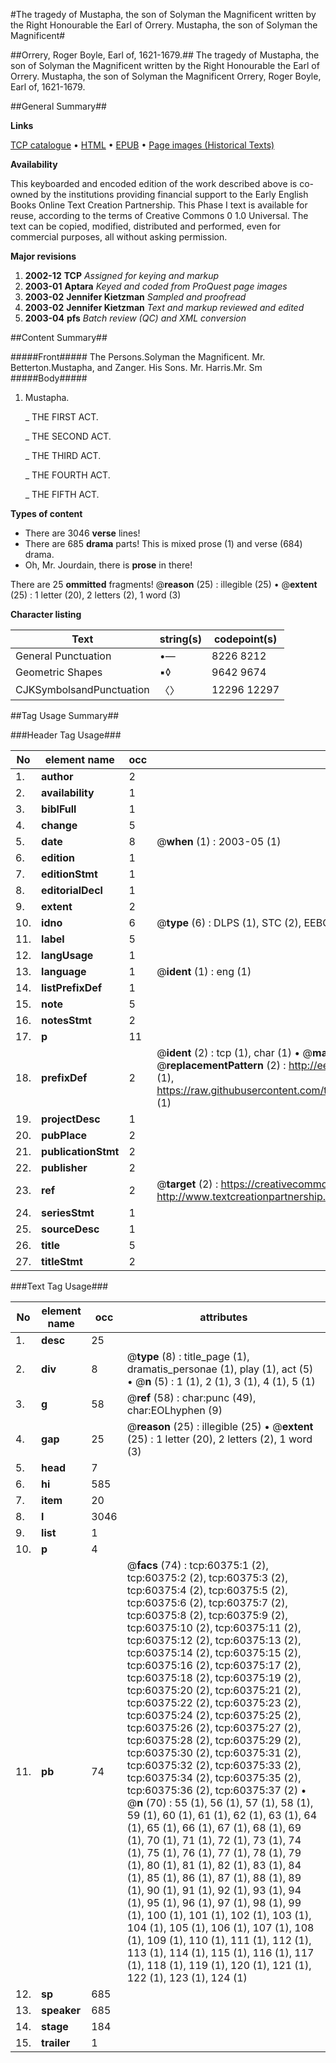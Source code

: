 #The tragedy of Mustapha, the son of Solyman the Magnificent written by the Right Honourable the Earl of Orrery. Mustapha, the son of Solyman the Magnificent#

##Orrery, Roger Boyle, Earl of, 1621-1679.##
The tragedy of Mustapha, the son of Solyman the Magnificent written by the Right Honourable the Earl of Orrery.
Mustapha, the son of Solyman the Magnificent
Orrery, Roger Boyle, Earl of, 1621-1679.

##General Summary##

**Links**

[TCP catalogue](http://www.ota.ox.ac.uk/tcp/)  • 
[HTML](http://tei.it.ox.ac.uk/tcp/Texts-HTML/free/A53/A53477.html)  • 
[EPUB](http://tei.it.ox.ac.uk/tcp/Texts-EPUB/free/A53/A53477.epub) • 
[Page images (Historical Texts)](https://data.historicaltexts.jisc.ac.uk/view?pubId=eebo-12364715e&pageId=eebo-12364715e-60375-1)

**Availability**

This keyboarded and encoded edition of the
	       work described above is co-owned by the institutions
	       providing financial support to the Early English Books
	       Online Text Creation Partnership. This Phase I text is
	       available for reuse, according to the terms of Creative
	       Commons 0 1.0 Universal. The text can be copied,
	       modified, distributed and performed, even for
	       commercial purposes, all without asking permission.

**Major revisions**

1. __2002-12__ __TCP__ *Assigned for keying and markup*
1. __2003-01__ __Aptara__ *Keyed and coded from ProQuest page images*
1. __2003-02__ __Jennifer Kietzman__ *Sampled and proofread*
1. __2003-02__ __Jennifer Kietzman__ *Text and markup reviewed and edited*
1. __2003-04__ __pfs__ *Batch review (QC) and XML conversion*

##Content Summary##

#####Front#####
The Persons.Solyman the Magnificent. Mr. Betterton.Mustapha, and Zanger. His Sons. Mr. Harris.Mr. Sm
#####Body#####

1. Mustapha.

    _ THE FIRST ACT.

    _ THE SECOND ACT.

    _ THE THIRD ACT.

    _ THE FOURTH ACT.

    _ THE FIFTH ACT.

**Types of content**

  * There are 3046 **verse** lines!
  * There are 685 **drama** parts! This is mixed prose (1) and verse (684) drama.
  * Oh, Mr. Jourdain, there is **prose** in there!

There are 25 **ommitted** fragments! 
 @__reason__ (25) : illegible (25)  •  @__extent__ (25) : 1 letter (20), 2 letters (2), 1 word (3)

**Character listing**


|Text|string(s)|codepoint(s)|
|---|---|---|
|General Punctuation|•—|8226 8212|
|Geometric Shapes|▪◊|9642 9674|
|CJKSymbolsandPunctuation|〈〉|12296 12297|

##Tag Usage Summary##

###Header Tag Usage###

|No|element name|occ|attributes|
|---|---|---|---|
|1.|__author__|2||
|2.|__availability__|1||
|3.|__biblFull__|1||
|4.|__change__|5||
|5.|__date__|8| @__when__ (1) : 2003-05 (1)|
|6.|__edition__|1||
|7.|__editionStmt__|1||
|8.|__editorialDecl__|1||
|9.|__extent__|2||
|10.|__idno__|6| @__type__ (6) : DLPS (1), STC (2), EEBO-CITATION (1), OCLC (1), VID (1)|
|11.|__label__|5||
|12.|__langUsage__|1||
|13.|__language__|1| @__ident__ (1) : eng (1)|
|14.|__listPrefixDef__|1||
|15.|__note__|5||
|16.|__notesStmt__|2||
|17.|__p__|11||
|18.|__prefixDef__|2| @__ident__ (2) : tcp (1), char (1)  •  @__matchPattern__ (2) : ([0-9\-]+):([0-9IVX]+) (1), (.+) (1)  •  @__replacementPattern__ (2) : http://eebo.chadwyck.com/downloadtiff?vid=$1&page=$2 (1), https://raw.githubusercontent.com/textcreationpartnership/Texts/master/tcpchars.xml#$1 (1)|
|19.|__projectDesc__|1||
|20.|__pubPlace__|2||
|21.|__publicationStmt__|2||
|22.|__publisher__|2||
|23.|__ref__|2| @__target__ (2) : https://creativecommons.org/publicdomain/zero/1.0/ (1), http://www.textcreationpartnership.org/docs/. (1)|
|24.|__seriesStmt__|1||
|25.|__sourceDesc__|1||
|26.|__title__|5||
|27.|__titleStmt__|2||


###Text Tag Usage###

|No|element name|occ|attributes|
|---|---|---|---|
|1.|__desc__|25||
|2.|__div__|8| @__type__ (8) : title_page (1), dramatis_personae (1), play (1), act (5)  •  @__n__ (5) : 1 (1), 2 (1), 3 (1), 4 (1), 5 (1)|
|3.|__g__|58| @__ref__ (58) : char:punc (49), char:EOLhyphen (9)|
|4.|__gap__|25| @__reason__ (25) : illegible (25)  •  @__extent__ (25) : 1 letter (20), 2 letters (2), 1 word (3)|
|5.|__head__|7||
|6.|__hi__|585||
|7.|__item__|20||
|8.|__l__|3046||
|9.|__list__|1||
|10.|__p__|4||
|11.|__pb__|74| @__facs__ (74) : tcp:60375:1 (2), tcp:60375:2 (2), tcp:60375:3 (2), tcp:60375:4 (2), tcp:60375:5 (2), tcp:60375:6 (2), tcp:60375:7 (2), tcp:60375:8 (2), tcp:60375:9 (2), tcp:60375:10 (2), tcp:60375:11 (2), tcp:60375:12 (2), tcp:60375:13 (2), tcp:60375:14 (2), tcp:60375:15 (2), tcp:60375:16 (2), tcp:60375:17 (2), tcp:60375:18 (2), tcp:60375:19 (2), tcp:60375:20 (2), tcp:60375:21 (2), tcp:60375:22 (2), tcp:60375:23 (2), tcp:60375:24 (2), tcp:60375:25 (2), tcp:60375:26 (2), tcp:60375:27 (2), tcp:60375:28 (2), tcp:60375:29 (2), tcp:60375:30 (2), tcp:60375:31 (2), tcp:60375:32 (2), tcp:60375:33 (2), tcp:60375:34 (2), tcp:60375:35 (2), tcp:60375:36 (2), tcp:60375:37 (2)  •  @__n__ (70) : 55 (1), 56 (1), 57 (1), 58 (1), 59 (1), 60 (1), 61 (1), 62 (1), 63 (1), 64 (1), 65 (1), 66 (1), 67 (1), 68 (1), 69 (1), 70 (1), 71 (1), 72 (1), 73 (1), 74 (1), 75 (1), 76 (1), 77 (1), 78 (1), 79 (1), 80 (1), 81 (1), 82 (1), 83 (1), 84 (1), 85 (1), 86 (1), 87 (1), 88 (1), 89 (1), 90 (1), 91 (1), 92 (1), 93 (1), 94 (1), 95 (1), 96 (1), 97 (1), 98 (1), 99 (1), 100 (1), 101 (1), 102 (1), 103 (1), 104 (1), 105 (1), 106 (1), 107 (1), 108 (1), 109 (1), 110 (1), 111 (1), 112 (1), 113 (1), 114 (1), 115 (1), 116 (1), 117 (1), 118 (1), 119 (1), 120 (1), 121 (1), 122 (1), 123 (1), 124 (1)|
|12.|__sp__|685||
|13.|__speaker__|685||
|14.|__stage__|184||
|15.|__trailer__|1||
